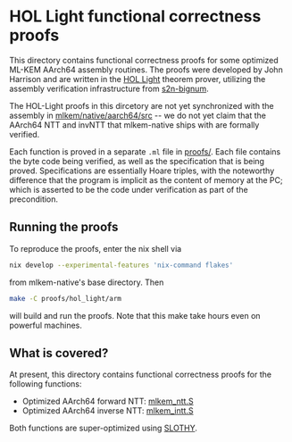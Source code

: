 [//]: # (SPDX-License-Identifier: CC-BY-4.0)

# HOL Light functional correctness proofs

This directory contains functional correctness proofs for some optimized
ML-KEM AArch64 assembly routines. The proofs were developed by John Harrison
and are written in the [HOL Light](https://hol-light.github.io/) theorem
prover, utilizing the assembly verification infrastructure from [s2n-bignum](https://github.com/awslabs/s2n-bignum).

The HOL-Light proofs in this dircetory are not yet synchronized with the assembly in
[mlkem/native/aarch64/src](../../../mlkem/native/aarch64/src) -- we do not yet claim that the AArch64 NTT and invNTT
that mlkem-native ships with are formally verified.

Each function is proved in a separate `.ml` file in [proofs/](proofs). Each file
contains the byte code being verified, as well as the specification that is being
proved. Specifications are essentially Hoare triples, with the noteworthy difference
that the program is implicit as the content of memory at the PC; which is asserted to
be the code under verification as part of the precondition.

## Running the proofs

To reproduce the proofs, enter the nix shell via

```bash
nix develop --experimental-features 'nix-command flakes'
```

from mlkem-native's base directory. Then

```bash
make -C proofs/hol_light/arm
```

will build and run the proofs. Note that this make take hours even on powerful machines.

## What is covered?

At present, this directory contains functional correctness proofs for the following functions:

- Optimized AArch64 forward NTT: [mlkem_ntt.S](mlkem/mlkem_ntt.S)
- Optimized AArch64 inverse NTT: [mlkem_intt.S](mlkem/mlkem_intt.S)

Both functions are super-optimized using [SLOTHY](https://github.com/slothy-optimizer/slothy/).
